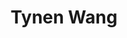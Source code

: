 ---
title: Tynen Wang
layout: fellow
university: University of Waterloo, York University
programming-languages: Java, Python, Javascript
description: University student interested in cloud computing
interests: Technology, animals, music
img: tynen.jpg
---